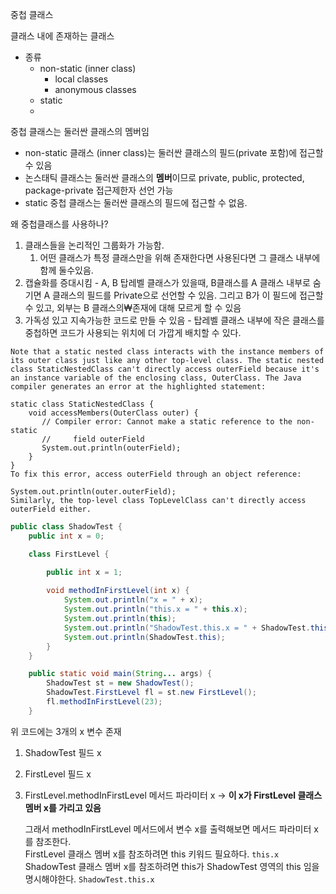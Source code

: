 중첩 클래스

클래스 내에 존재하는 클래스
- 종류
  - non-static (inner class) 
    - local classes
    - anonymous classes
  - static
  - 
중첩 클래스는 둘러싼 클래스의 멤버임
  - non-static 클래스 (inner class)는 둘러싼 클래스의 필드(private 포함)에 접근할 수 있음
  - 논스태틱 클래스는 둘러싼 클래스의 **멤버**이므로 private, public, protected, package-private 접근제한자 선언 가능
  - static 중첩 클래스는 둘러싼 클래스의 필드에 접근할 수 없음.

왜 중첩클래스를 사용하나?
1. 클래스들을 논리적인 그룹화가 가능함.
   1. 어떤 클래스가 특정 클래스만을 위해 존재한다면 사용된다면 그 클래스 내부에 함께 둘수있음.
2. 캡슐화를 증대시킴 - A, B 탑레벨 클래스가 있을때, B클래스를 A 클래스 내부로 숨기면 A 클래스의 필드를 Private으로 선언할 수 있음. 그리고 B가 이 필드에 접근할 수 있고, 외부는 B 클래스의₩존재에 대해 모르게 할 수 있음
3. 가독성 있고 지속가능한 코드로 만들 수 있음 - 탑레벨 클래스 내부에 작은 클래스를 중첩하면 코드가 사용되는 위치에 더 가깝게 배치할 수 있다.


```text
Note that a static nested class interacts with the instance members of its outer class just like any other top-level class. The static nested class StaticNestedClass can't directly access outerField because it's an instance variable of the enclosing class, OuterClass. The Java compiler generates an error at the highlighted statement:

static class StaticNestedClass {
    void accessMembers(OuterClass outer) {
       // Compiler error: Cannot make a static reference to the non-static
       //     field outerField
       System.out.println(outerField);
    }
}
To fix this error, access outerField through an object reference:

System.out.println(outer.outerField);
Similarly, the top-level class TopLevelClass can't directly access outerField either.
```

```java
public class ShadowTest {
    public int x = 0;

    class FirstLevel {

        public int x = 1;
        
        void methodInFirstLevel(int x) {
            System.out.println("x = " + x);
            System.out.println("this.x = " + this.x);
            System.out.println(this);
            System.out.println("ShadowTest.this.x = " + ShadowTest.this.x);
            System.out.println(ShadowTest.this);
        }
    }

    public static void main(String... args) {
        ShadowTest st = new ShadowTest();
        ShadowTest.FirstLevel fl = st.new FirstLevel();
        fl.methodInFirstLevel(23);
    }
```
위 코드에는 3개의 x 변수 존재
1. ShadowTest 필드 x
2. FirstLevel 필드 x
3. FirstLevel.methodInFirstLevel 메서드 파라미터 x -> **이 x가 FirstLevel 클래스 멤버 x를 가리고 있음**  

   그래서 methodInFirstLevel 메서드에서 변수 x를 출력해보면 메서드 파라미터 x를 참조한다.  
   FirstLevel 클래스 멤버 x를 참조하려면 this 키워드 필요하다. ```this.x```  
   ShadowTest 클래스 멤버 x를 참조하려면 this가 ShadowTest 영역의 this 임을 명시해야한다. ```ShadowTest.this.x```